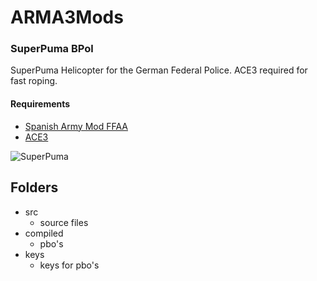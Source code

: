 # ARMA3Mods

### SuperPuma BPol
  
  SuperPuma Helicopter for the German Federal Police.
  ACE3 required for fast roping.
  
  #### Requirements
  * [Spanish Army Mod FFAA](http://www.armaholic.com/page.php?id=25573)
  * [ACE3](https://ace3mod.com/)
  
  ![SuperPuma](https://steamuserimages-a.akamaihd.net/ugc/957469508566445998/FCFE3561E6C65E8C39AAC7DC95DC7FB862F64C41/)
  
  
  
  
  ## Folders
  * src
    * source files
  * compiled
    * pbo's
  * keys
    * keys for pbo's

